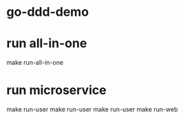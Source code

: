 # go-ddd-demo

# run all-in-one
make run-all-in-one

# run microservice
make run-user
make run-user
make run-user
make run-web